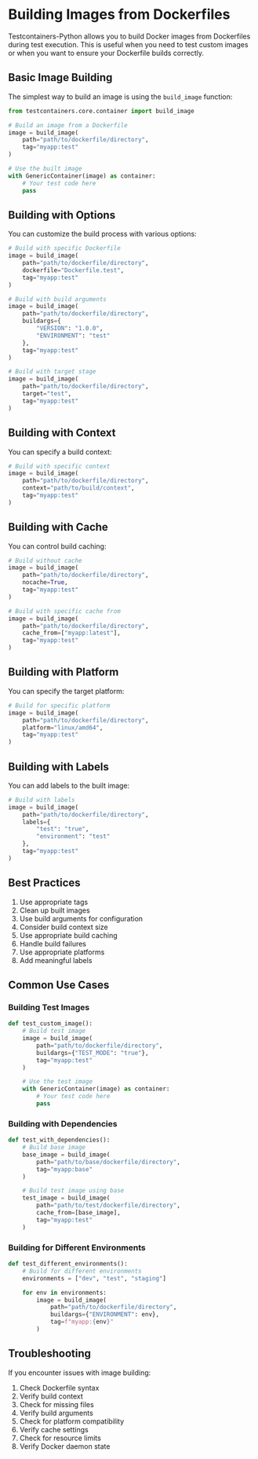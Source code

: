 # Building Images from Dockerfiles

Testcontainers-Python allows you to build Docker images from Dockerfiles during test execution. This is useful when you need to test custom images or when you want to ensure your Dockerfile builds correctly.

## Basic Image Building

The simplest way to build an image is using the `build_image` function:

```python
from testcontainers.core.container import build_image

# Build an image from a Dockerfile
image = build_image(
    path="path/to/dockerfile/directory",
    tag="myapp:test"
)

# Use the built image
with GenericContainer(image) as container:
    # Your test code here
    pass
```

## Building with Options

You can customize the build process with various options:

```python
# Build with specific Dockerfile
image = build_image(
    path="path/to/dockerfile/directory",
    dockerfile="Dockerfile.test",
    tag="myapp:test"
)

# Build with build arguments
image = build_image(
    path="path/to/dockerfile/directory",
    buildargs={
        "VERSION": "1.0.0",
        "ENVIRONMENT": "test"
    },
    tag="myapp:test"
)

# Build with target stage
image = build_image(
    path="path/to/dockerfile/directory",
    target="test",
    tag="myapp:test"
)
```

## Building with Context

You can specify a build context:

```python
# Build with specific context
image = build_image(
    path="path/to/dockerfile/directory",
    context="path/to/build/context",
    tag="myapp:test"
)
```

## Building with Cache

You can control build caching:

```python
# Build without cache
image = build_image(
    path="path/to/dockerfile/directory",
    nocache=True,
    tag="myapp:test"
)

# Build with specific cache from
image = build_image(
    path="path/to/dockerfile/directory",
    cache_from=["myapp:latest"],
    tag="myapp:test"
)
```

## Building with Platform

You can specify the target platform:

```python
# Build for specific platform
image = build_image(
    path="path/to/dockerfile/directory",
    platform="linux/amd64",
    tag="myapp:test"
)
```

## Building with Labels

You can add labels to the built image:

```python
# Build with labels
image = build_image(
    path="path/to/dockerfile/directory",
    labels={
        "test": "true",
        "environment": "test"
    },
    tag="myapp:test"
)
```

## Best Practices

1. Use appropriate tags
2. Clean up built images
3. Use build arguments for configuration
4. Consider build context size
5. Use appropriate build caching
6. Handle build failures
7. Use appropriate platforms
8. Add meaningful labels

## Common Use Cases

### Building Test Images

```python
def test_custom_image():
    # Build test image
    image = build_image(
        path="path/to/dockerfile/directory",
        buildargs={"TEST_MODE": "true"},
        tag="myapp:test"
    )

    # Use the test image
    with GenericContainer(image) as container:
        # Your test code here
        pass
```

### Building with Dependencies

```python
def test_with_dependencies():
    # Build base image
    base_image = build_image(
        path="path/to/base/dockerfile/directory",
        tag="myapp:base"
    )

    # Build test image using base
    test_image = build_image(
        path="path/to/test/dockerfile/directory",
        cache_from=[base_image],
        tag="myapp:test"
    )
```

### Building for Different Environments

```python
def test_different_environments():
    # Build for different environments
    environments = ["dev", "test", "staging"]

    for env in environments:
        image = build_image(
            path="path/to/dockerfile/directory",
            buildargs={"ENVIRONMENT": env},
            tag=f"myapp:{env}"
        )
```

## Troubleshooting

If you encounter issues with image building:

1. Check Dockerfile syntax
2. Verify build context
3. Check for missing files
4. Verify build arguments
5. Check for platform compatibility
6. Verify cache settings
7. Check for resource limits
8. Verify Docker daemon state
